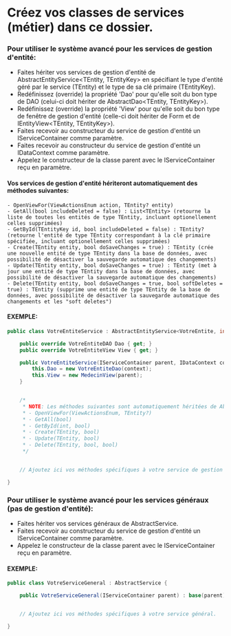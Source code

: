 ﻿
# Créez vos classes de services (métier) dans ce dossier.

### Pour utiliser le système avancé pour les services de gestion d'entité:
- Faites hériter vos services de gestion d'entité de AbstractEntityService<TEntity, TEntityKey> en spécifiant le type d'entité géré par le service (TEntity) et le type de sa clé primaire (TEntityKey).
- Redéfinissez (override) la propriété 'Dao' pour qu'elle soit du bon type de DAO (celui-ci doit hériter de AbstractDao<TEntity, TEntityKey>).
- Redéfinissez (override) la propriété 'View' pour qu'elle soit du bon type de fenêtre de gestion d'entité (celle-ci doit hériter de Form et de IEntityView<TEntity, TEntityKey>).
- Faites recevoir au constructeur du service de gestion d'entité un IServiceContainer comme paramètre.
- Faites recevoir au constructeur du service de gestion d'entité un IDataContext comme paramètre.
- Appelez le constructeur de la classe parent avec le IServiceContainer reçu en paramètre.
#### Vos services de gestion d'entité hériteront automatiquement des méthodes suivantes:
	- OpenViewFor(ViewActionsEnum action, TEntity? entity)
	- GetAll(bool includeDeleted = false) : List<TEntity> (retourne la liste de toutes les entités de type TEntity, incluant optionellement celles supprimées)
	- GetById(TEntityKey id, bool includeDeleted = false) : TEntity? (retourne l'entité de type TEntity correspondant à la clé primaire spécifiée, incluant optionellement celles supprimées)
	- Create(TEntity entity, bool doSaveChanges = true) : TEntity (crée une nouvelle entité de type TEntity dans la base de données, avec possibilité de désactiver la sauvegarde automatique des changements)
	- Update(TEntity entity, bool doSaveChanges = true) : TEntity (met à jour une entité de type TEntity dans la base de données, avec possibilité de désactiver la sauvegarde automatique des changements)
	- Delete(TEntity entity, bool doSaveChanges = true, bool softDeletes = true) : TEntity (supprime une entité de type TEntity de la base de données, avec possibilité de désactiver la sauvegarde automatique des changements et les "soft deletes")
#### EXEMPLE:
```csharp
public class VotreEntiteService : AbstractEntityService<VotreEntite, int> {

    public override VotreEntiteDAO Dao { get; }
    public override VotreEntiteView View { get; }

    public VotreEntiteService(IServiceContainer parent, IDataContext context) : base(parent) {
        this.Dao = new VotreEntiteDao(context);
        this.View = new MedecinView(parent);
    }


    /*
     * NOTE: Les méthodes suivantes sont automatiquement héritées de AbstractEntityService<TEntity, TEntityKey>:
     * - OpenViewFor(ViewActionsEnum, TEntity?)
     * - GetAll(bool)
     * - GetById(int, bool)
     * - Create(TEntity, bool)
     * - Update(TEntity, bool)
     * - Delete(TEntity, bool, bool)
     */


    // Ajoutez ici vos méthodes spécifiques à votre service de gestion d'entité.

}
```

### Pour utiliser le système avancé pour les services généraux (pas de gestion d'entité):
- Faites hériter vos services généraux de AbstractService.
- Faites recevoir au constructeur du service de gestion d'entité un IServiceContainer comme paramètre.
- Appelez le constructeur de la classe parent avec le IServiceContainer reçu en paramètre.
#### EXEMPLE:
```csharp
public class VotreServiceGeneral : AbstractService {

    public VotreServiceGeneral(IServiceContainer parent) : base(parent) { }


    // Ajoutez ici vos méthodes spécifiques à votre service général.

}
```